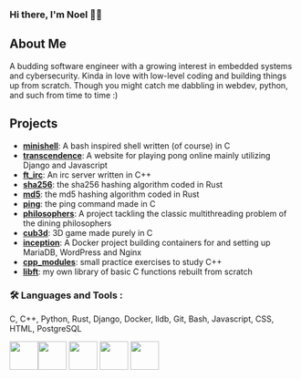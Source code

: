 ### Hi there, I'm Noel 🦕👋

## About Me
A budding software engineer with a growing interest in embedded systems and cybersecurity. Kinda in love with low-level coding and building things up from scratch. Though you might catch me dabbling in webdev, python, and such from time to time :)

## Projects

- [**minishell**](https://github.com/Rubidium7/minishell): A bash inspired shell written (of course) in C
- [**transcendence**](https://github.com/flowerbuddies/transcendence): A website for playing pong online mainly utilizing Django and Javascript
- [**ft_irc**](https://github.com/Rubidium7/ft_irc): An irc server written in C++
- [**sha256**](https://github.com/Rubidium7/sha256): the sha256 hashing algorithm coded in Rust
- [**md5**](https://github.com/Rubidium7/md5): the md5 hashing algorithm coded in Rust
- [**ping**](https://github.com/Rubidium7/ping): the ping command made in C
- [**philosophers**](https://github.com/Rubidium7/philosophers): A project tackling the classic multithreading problem of the dining philosophers
- [**cub3d**](https://github.com/affmde/42-cub3d): 3D game made purely in C
- [**inception**](https://github.com/Rubidium7/inception): A Docker project building containers for and setting up MariaDB, WordPress and Nginx
- [**cpp_modules**](https://github.com/Rubidium7/cpp): small practice exercises to study C++
- [**libft**](https://github.com/Rubidium7/libft): my own library of basic C functions rebuilt from scratch

### :hammer_and_wrench: Languages and Tools :
C, C++, Python, Rust, Django, Docker, lldb, Git, Bash, Javascript, CSS,
HTML, PostgreSQL

<img height=50 src="https://cdn.jsdelivr.net/gh/devicons/devicon/icons/c/c-original.svg"/><img height=50 src="https://cdn.jsdelivr.net/gh/devicons/devicon/icons/cplusplus/cplusplus-original.svg"/> <img height=50 src="https://skillicons.dev/icons?i=python,rust"/> <img height=50 src="https://skillicons.dev/icons?i=docker"/> <img height=50 src="https://skillicons.dev/icons?i=bash,linux,git,django,js,html,css"/><img height=50/>
